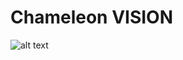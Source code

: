 # Chameleon VISION


![alt text](https://github.com/GuyChriqui/ChameleonVISION/blob/master/ChameleonVISION%20-%20LOGO.png)
